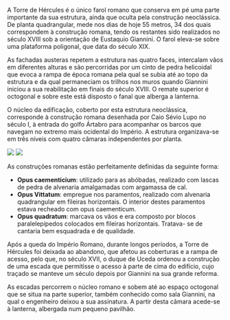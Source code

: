A Torre de Hércules é o único farol romano que conserva em pé uma parte importante da sua estrutura, ainda que oculta pela construção neoclássica. De planta quadrangular, mede nos dias de hoje 55 metros, 34 dos quais correspondem à construção romana, tendo os restantes sido realizados no século XVIII sob a orientação de Eustaquio Giannini. O farol eleva-se sobre uma plataforma poligonal, que data do século XIX.

As fachadas austeras repetem a estrutura nas quatro faces, intercalam vãos em diferentes alturas e são percorridas por um cinto de pedra helicoidal que evoca a rampa de época romana pela qual se subia até ao topo da estrutura e da qual permaneciam os trilhos nos muros quando Giannini iniciou a sua reabilitação em finais do século XVIII. O remate superior é octogonal e sobre este está disposto o fanal que alberga a lanterna.

O núcleo da edificação, coberto por esta estrutura neoclássica, corresponde à construção romana desenhada por Caio Sévio Lupo no século I, à entrada do golfo Ártabro para acompanhar os barcos que navegam no extremo mais ocidental do Império. A estrutura organizava-se em três níveis com quatro câmaras independentes por planta.

<div class="photoset-grid" data-layout="2">
<a href="http://ciav.s3.amazonaws.com/img/_DSC3318.jpg" class="fresco" data-fresco-group="article" data-fresco-caption=""><img src="http://ciav.s3.amazonaws.com/img/_DSC3318.jpg"></a>
<a href="http://ciav.s3.amazonaws.com/img/_DSC3308-2.jpg" class="fresco" data-fresco-group="article" data-fresco-caption=""><img src="http://ciav.s3.amazonaws.com/img/_DSC3308-2.jpg"></a>
</div>

As construções romanas estão perfeitamente definidas da seguinte forma:

* **Opus caementicium**: utilizado para as abóbadas, realizado com lascas de pedra de alvenaria amalgamadas com argamassa de cal.
* **Opus Vittatum**: empregue nos paramentos, realizado com alvenaria quadrangular em fileiras horizontais. O interior destes paramentos estava recheado com opus caementicum.
* **Opus quadratum**: marcava os vãos e era composto por blocos paralelepípedos colocados em fileiras horizontais. Tratava- se de cantaria bem esquadrada e de qualidade.

Após a queda do Império Romano, durante longos períodos, a Torre de Hércules foi deixada ao abandono, que afetou as coberturas e a rampa de acesso, pelo que, no século XVII, o duque de Uceda ordenou a construção de uma escada que permitisse o acesso à parte de cima do edifício, cujo traçado se manteve um século depois por Giannini na sua grande reforma.

As escadas percorrem o núcleo romano e sobem até ao espaço octogonal que se situa na parte superior, também conhecido como sala Giannini, na qual o engenheiro deixou a sua assinatura. A partir desta câmara acede-se à lanterna, albergada num pequeno pavilhão.
